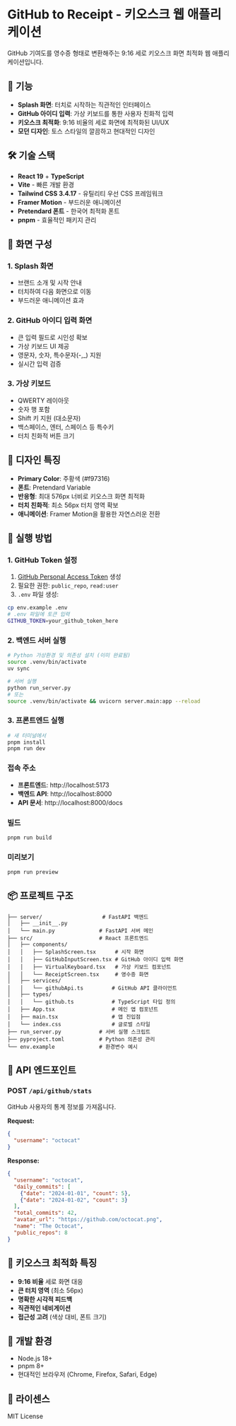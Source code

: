 # GitHub to Receipt - 키오스크 웹 애플리케이션

GitHub 기여도를 영수증 형태로 변환해주는 9:16 세로 키오스크 화면 최적화 웹 애플리케이션입니다.

## 🚀 기능

- **Splash 화면**: 터치로 시작하는 직관적인 인터페이스
- **GitHub 아이디 입력**: 가상 키보드를 통한 사용자 친화적 입력
- **키오스크 최적화**: 9:16 비율의 세로 화면에 최적화된 UI/UX
- **모던 디자인**: 토스 스타일의 깔끔하고 현대적인 디자인

## 🛠 기술 스택

- **React 19** + **TypeScript**
- **Vite** - 빠른 개발 환경
- **Tailwind CSS 3.4.17** - 유틸리티 우선 CSS 프레임워크
- **Framer Motion** - 부드러운 애니메이션
- **Pretendard 폰트** - 한국어 최적화 폰트
- **pnpm** - 효율적인 패키지 관리

## 📱 화면 구성

### 1. Splash 화면
- 브랜드 소개 및 시작 안내
- 터치하여 다음 화면으로 이동
- 부드러운 애니메이션 효과

### 2. GitHub 아이디 입력 화면
- 큰 입력 필드로 시인성 확보
- 가상 키보드 UI 제공
- 영문자, 숫자, 특수문자(-,_) 지원
- 실시간 입력 검증

### 3. 가상 키보드
- QWERTY 레이아웃
- 숫자 행 포함
- Shift 키 지원 (대소문자)
- 백스페이스, 엔터, 스페이스 등 특수키
- 터치 친화적 버튼 크기

## 🎨 디자인 특징

- **Primary Color**: 주황색 (#f97316)
- **폰트**: Pretendard Variable
- **반응형**: 최대 576px 너비로 키오스크 화면 최적화
- **터치 친화적**: 최소 56px 터치 영역 확보
- **애니메이션**: Framer Motion을 활용한 자연스러운 전환

## 🚀 실행 방법

### 1. GitHub Token 설정
1. [GitHub Personal Access Token](https://github.com/settings/tokens) 생성
2. 필요한 권한: `public_repo`, `read:user`
3. `.env` 파일 생성:
```bash
cp env.example .env
# .env 파일에 토큰 입력
GITHUB_TOKEN=your_github_token_here
```

### 2. 백엔드 서버 실행
```bash
# Python 가상환경 및 의존성 설치 (이미 완료됨)
source .venv/bin/activate
uv sync

# 서버 실행
python run_server.py
# 또는
source .venv/bin/activate && uvicorn server.main:app --reload
```

### 3. 프론트엔드 실행
```bash
# 새 터미널에서
pnpm install
pnpm run dev
```

### 접속 주소
- **프론트엔드**: http://localhost:5173
- **백엔드 API**: http://localhost:8000
- **API 문서**: http://localhost:8000/docs

### 빌드
```bash
pnpm run build
```

### 미리보기
```bash
pnpm run preview
```

## 📦 프로젝트 구조

```
├── server/                   # FastAPI 백엔드
│   ├── __init__.py
│   └── main.py              # FastAPI 서버 메인
├── src/                     # React 프론트엔드
│   ├── components/
│   │   ├── SplashScreen.tsx      # 시작 화면
│   │   ├── GitHubInputScreen.tsx # GitHub 아이디 입력 화면
│   │   ├── VirtualKeyboard.tsx   # 가상 키보드 컴포넌트
│   │   └── ReceiptScreen.tsx     # 영수증 화면
│   ├── services/
│   │   └── githubApi.ts         # GitHub API 클라이언트
│   ├── types/
│   │   └── github.ts            # TypeScript 타입 정의
│   ├── App.tsx                  # 메인 앱 컴포넌트
│   ├── main.tsx                 # 앱 진입점
│   └── index.css                # 글로벌 스타일
├── run_server.py            # 서버 실행 스크립트
├── pyproject.toml           # Python 의존성 관리
└── env.example              # 환경변수 예시
```

## 🔧 API 엔드포인트

### POST `/api/github/stats`
GitHub 사용자의 통계 정보를 가져옵니다.

**Request:**
```json
{
  "username": "octocat"
}
```

**Response:**
```json
{
  "username": "octocat",
  "daily_commits": [
    {"date": "2024-01-01", "count": 5},
    {"date": "2024-01-02", "count": 3}
  ],
  "total_commits": 42,
  "avatar_url": "https://github.com/octocat.png",
  "name": "The Octocat",
  "public_repos": 8
}
```

## 🎯 키오스크 최적화 특징

- **9:16 비율** 세로 화면 대응
- **큰 터치 영역** (최소 56px)
- **명확한 시각적 피드백**
- **직관적인 네비게이션**
- **접근성 고려** (색상 대비, 폰트 크기)

## 🔧 개발 환경

- Node.js 18+
- pnpm 8+
- 현대적인 브라우저 (Chrome, Firefox, Safari, Edge)

## 📝 라이센스

MIT License
